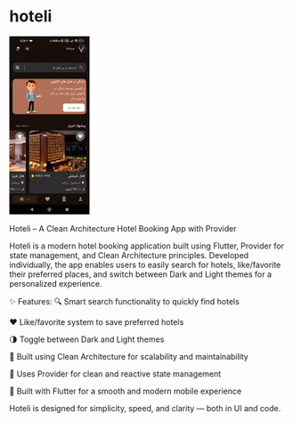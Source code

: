 # hoteli

![Hoteli Demo](https://raw.githubusercontent.com/Aref18/hoteli/main/ho.gif)

Hoteli – A Clean Architecture Hotel Booking App with Provider

Hoteli is a modern hotel booking application built using Flutter, Provider for state management, and Clean Architecture principles. Developed individually, the app enables users to easily search for hotels, like/favorite their preferred places, and switch between Dark and Light themes for a personalized experience.

✨ Features:
🔍 Smart search functionality to quickly find hotels

❤️ Like/favorite system to save preferred hotels

🌗 Toggle between Dark and Light themes

🧱 Built using Clean Architecture for scalability and maintainability

🧩 Uses Provider for clean and reactive state management

📱 Built with Flutter for a smooth and modern mobile experience

Hoteli is designed for simplicity, speed, and clarity — both in UI and code.

